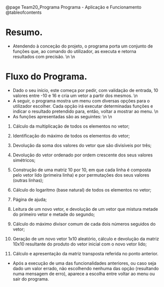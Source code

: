 @page Team20_Programa Programa - Aplicação e Funcionamento
@tableofcontents

# Resumo.
- Atendendo à conceção do projeto, o programa porta um conjunto de funções que, ao comando do utilizador, as executa e retorna resultados com precisão. \n \n

# Fluxo do Programa.
- Dado o seu início, este começa por pedir, com validação de entrada, 10 valores entre -10 e 16 e cria um vetor a partir dos mesmos. \n
- A seguir, o programa mostra um menu com diversas opções para o utilizador escolher. Cada opção irá executar determinadas funções e indicar o resultado pretendido para, então, voltar a mostrar ao menu. \n 
- As funções apresentadas são as seguintes: \n \n 

1. Cálculo da multiplicação de todos os elementos no vetor;

2. Identificação do máximo de todos os elementos do vetor;

3. Devolução da soma dos valores do vetor que são divisíveis por três;

4. Devolução do vetor ordenado por ordem crescente dos seus valores simétricos;

5. Construção de uma matriz 10 por 10, em que cada linha é composta pelo vetor lido (primeira linha) e por permutações dos seus valores (outras linhas);

6. Cálculo do logaritmo (base natural) de todos os elementos no vetor;

7. Página de ajuda;

8. Leitura de um novo vetor, e devolução de um vetor que mistura metade
do primeiro vetor e metade do segundo;

9. Cálculo do máximo divisor comum de cada dois números seguidos do vetor;

10. Geração de um novo vetor 1x10 aleatório, cálculo e devolução da matriz 10x10 resultante do produto do vetor inicial com o novo vetor lido;

11. Cálculo e apresentação da matriz transposta referida no ponto anterior.

- Após a execução de uma das funcionalidades anteriores, ou caso seja dado um valor errado, não escolhendo nenhuma das opção (resultando numa mensagem de erro), aparece a escolha entre voltar ao menu ou sair do programa.

